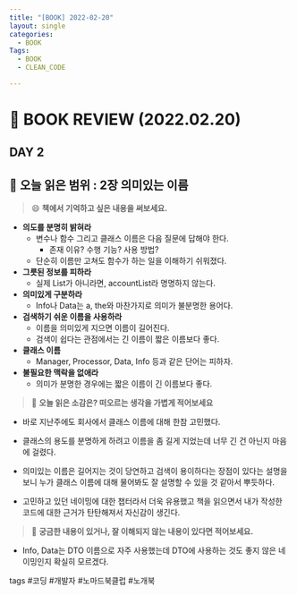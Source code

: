 ```yaml
---
title: "[BOOK] 2022-02-20"
layout: single
categories:
  - BOOK
Tags:
  - BOOK
  - CLEAN_CODE

---
```

# :pencil: BOOK REVIEW (2022.02.20)
## DAY 2
:book: 오늘 읽은 범위 : 2장 의미있는 이름
---
> :smile: **책에서 기억하고 싶은 내용을 써보세요.**
- **의도를 분명히 밝혀라**
  - 변수나 함수 그리고 클래스 이름은 다음 질문에 답해야 한다.
    - 존재 이유? 수행 기능? 사용 방법?
  - 단순히 이름만 고쳐도 함수가 하는 일을 이해하기 쉬워졌다. 
- **그릇된 정보를 피하라**
  - 실제 List가 아니라면, accountList라 명명하지 않는다.
- **의미있게 구분하라**
  - Info나 Data는 a, the와 마찬가지로 의미가 불분명한 용어다.
- **검색하기 쉬운 이름을 사용하라**
  - 이름을 의미있게 지으면 이름이 길어진다.
  - 검색이 쉽다는 관점에서는 긴 이름이 짧은 이름보다 좋다. 
- **클래스 이름**
  - Manager, Processor, Data, Info 등과 같은 단어는 피하자.
- **불필요한 맥락을 없애라**
  - 의미가 분명한 경우에는 짧은 이름이 긴 이름보다 좋다.
  
> :thinking: **오늘 읽은 소감은? 떠오르는 생각을 가볍게 적어보세요**
- 바로 지난주에도 회사에서 클래스 이름에 대해 한참 고민했다. 
- 클래스의 용도를 분명하게 하려고 이름을 좀 길게 지었는데 너무 긴 건 아닌지 마음에 걸렸다.
- 의미있는 이름은 길어지는 것이 당연하고 검색이 용이하다는 장점이 있다는 설명을 보니 누가 클래스 이름에 대해 물어봐도 잘 설명할 수 있을 것 같아서 뿌듯하다. 

- 고민하고 있던 네이밍에 대한 챕터라서 더욱 유용했고 책을 읽으면서 내가 작성한 코드에 대한 근거가 탄탄해져서 자신감이 생긴다. 

> :mag_right: **궁금한 내용이 있거나, 잘 이해되지 않는 내용이 있다면 적어보세요.**
- Info, Data는 DTO 이름으로 자주 사용했는데 DTO에 사용하는 것도 좋지 않은 네이밍인지 확실히 모르겠다.


tags #코딩 #개발자 #노마드북클럽 #노개북